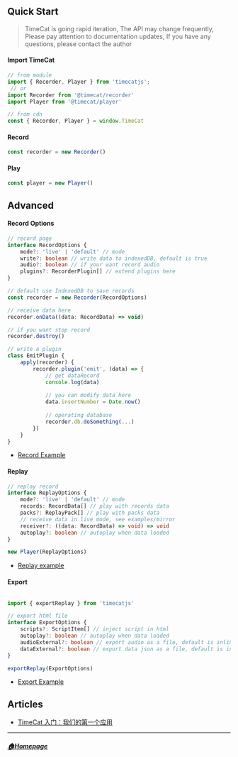 ## Quick Start

> TimeCat is going rapid iteration, The API may change frequently, Please pay attention to documentation updates, If you have any questions, please contact the author

#### Import TimeCat
```ts
// from module
import { Recorder, Player } from 'timecatjs';
 // or
import Recorder from '@timecat/recorder'
import Player from '@timecat/player'

// from cdn
const { Recorder, Player } = window.TimeCat
```

#### Record

```ts
const recorder = new Recorder()
```
#### Play

```ts
const player = new Player()
```

## Advanced

#### Record Options
```ts
// record page
interface RecordOptions {
    mode?: 'live' | 'default' // mode
    write?: boolean // write data to indexedDB, default is true
    audio?: boolean // if your want record audio
    plugins?: RecorderPlugin[] // extend plugins here
}

// default use IndexedDB to save records
const recorder = new Recorder(RecordOptions)

// receive data here
recorder.onData((data: RecordData) => void)

// if you want stop record
recorder.destroy()

// write a plugin 
class EmitPlugin {
    apply(recorder) {
        recorder.plugin('emit', (data) => {
            // get dataRecord
            console.log(data)
            
            // you can modify data here
            data.insertNumber = Date.now()
            
            // operating database
            recorder.db.doSomething(...)
        })
    }
}
```
- [Record Example](https://github.com/oct16/TimeCat/blob/master/examples/todo.html#L257-L275) 

#### Replay

```ts
// replay record
interface ReplayOptions {
    mode?: 'live' | 'default' // mode
    records: RecordData[] // play with records data
    packs?: ReplayPack[] // play with packs data
    // receive data in live mode, see examples/mirror
    receiver?: ((data: RecordData) => void) => void
    autoplay?: boolean // autoplay when data loaded
}

new Player(ReplayOptions)
```
- [Replay example](https://github.com/oct16/TimeCat/blob/master/examples/replay.html#L1-L29)


#### Export
```ts

import { exportReplay } from 'timecatjs'

// export html file
interface ExportOptions {
    scripts?: ScriptItem[] // inject script in html
    autoplay?: boolean // autoplay when data loaded
    audioExternal?: boolean // export audio as a file, default is inline
    dataExternal?: boolean // export data json as a file, default is inline
}

exportReplay(ExportOptions)
```
- [Export Example](https://github.com/oct16/TimeCat/blob/5172352a6494c1182e83452605677796e0fe0f46/packages/player/src/keyboard.ts#L96-L154)


## Articles
 - [TimeCat 入门：我们的第一个应用](record-and-replay.md)

---
##### [🏠Homepage](../README.md) 

